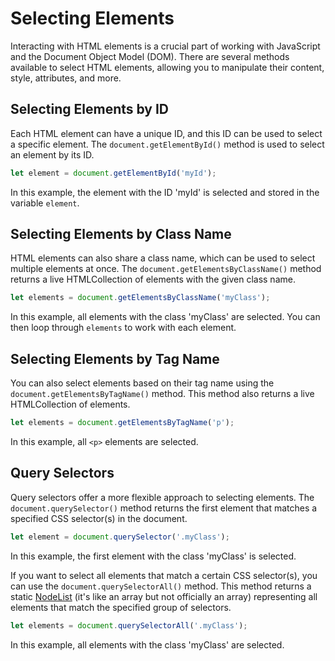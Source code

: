 # Selecting Elements

Interacting with HTML elements is a crucial part of working with JavaScript and the Document Object Model (DOM). There are several methods available to select HTML elements, allowing you to manipulate their content, style, attributes, and more.

## Selecting Elements by ID

Each HTML element can have a unique ID, and this ID can be used to select a specific element. The `document.getElementById()` method is used to select an element by its ID.

```jsx
let element = document.getElementById('myId');
```

In this example, the element with the ID 'myId' is selected and stored in the variable `element`.

## Selecting Elements by Class Name

HTML elements can also share a class name, which can be used to select multiple elements at once. The `document.getElementsByClassName()` method returns a live HTMLCollection of elements with the given class name.

```jsx
let elements = document.getElementsByClassName('myClass');
```

In this example, all elements with the class 'myClass' are selected. You can then loop through `elements` to work with each element.

## Selecting Elements by Tag Name

You can also select elements based on their tag name using the `document.getElementsByTagName()` method. This method also returns a live HTMLCollection of elements.

```jsx
let elements = document.getElementsByTagName('p');
```

In this example, all `<p>` elements are selected.

## Query Selectors

Query selectors offer a more flexible approach to selecting elements. The `document.querySelector()` method returns the first element that matches a specified CSS selector(s) in the document.

```jsx
let element = document.querySelector('.myClass');
```

In this example, the first element with the class 'myClass' is selected.

If you want to select all elements that match a certain CSS selector(s), you can use the `document.querySelectorAll()` method. This method returns a static [NodeList](https://www.w3schools.com/js/js_htmldom_nodelist.asp) (it's like an array but not officially an array) representing all elements that match the specified group of selectors.

```jsx
let elements = document.querySelectorAll('.myClass');

```

In this example, all elements with the class 'myClass' are selected.
